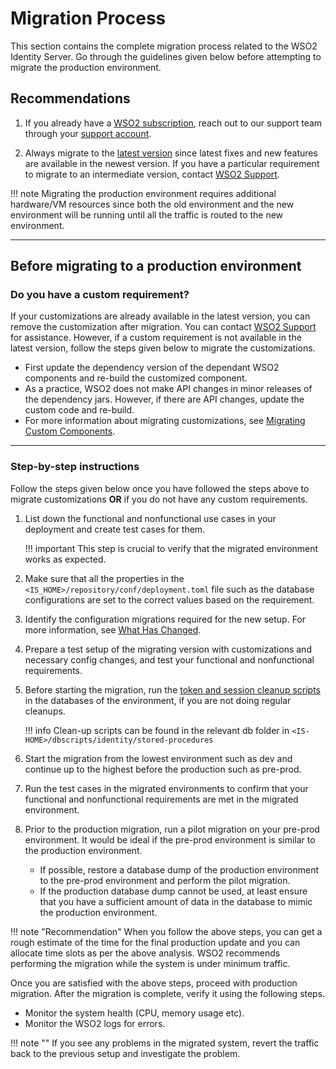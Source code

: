 # Migration Process

This section contains the complete migration process related to the WSO2 Identity Server.
Go through the guidelines given below before attempting to migrate the production environment.

## Recommendations

1.  If you already have a [WSO2 subscription](https://wso2.com/subscription), reach out to our support team through 
your [support account](https://support.wso2.com/jira/secure/Dashboard.jspa).

2.  Always migrate to the [latest version](https://wso2.com/identity-and-access-management) 
    since latest fixes and new features are available in the newest version. If you have a particular 
    requirement to migrate to an intermediate version, contact 
    [WSO2 Support](https://support.wso2.com/jira/secure/Dashboard.jspa).

!!! note
    Migrating the production environment requires additional hardware/VM resources since both the old 
    environment and the new environment will be running until all the traffic is routed to the new 
    environment.

---

## Before migrating to a production environment

### Do you have a custom requirement?
    
If your customizations are already available in the latest version, you can remove the 
customization after migration. You can contact [WSO2 Support](https://support.wso2.com/jira/secure/Dashboard.jspa) for assistance. 
However, if a custom requirement is not available in the latest version, follow the steps given below to migrate the customizations.

- First update the dependency version of the 
dependant WSO2 components and re-build the customized component.
- As a practice, WSO2 does not make API changes in minor releases of the dependency jars. However, if 
there are API changes, update the custom code and re-build.
-  For more information about migrating customizations, see [Migrating Custom Components](../migration-guide/#migrating-custom-components).

---
                        
###  Step-by-step instructions 

Follow the steps given below once you have followed the steps above to migrate customizations **OR** if you do not have any custom requirements. 

1.  List down the functional and nonfunctional use cases in your deployment and create test cases for them. 
    
    !!! important
        This step is crucial to verify that the migrated environment works as expected.     

2.  Make sure that all the properties in the `<IS_HOME>/repository/conf/deployment.toml` file such as the database configurations are set to the correct values based on the requirement.

3.  Identify the configuration migrations required for the new setup. For more information, see [What Has Changed](../../setup/migrating-what-has-changed).
        
4.  Prepare a test setup of the migrating version with customizations and necessary config changes, and 
test your functional and nonfunctional requirements.

5.  Before starting the migration, run the [token and session 
cleanup scripts](../../setup/removing-unused-tokens-from-the-database#using-stored-procedures-for-token-cleanup)
 in the databases of the environment, if you are not doing regular cleanups.
    
    !!! info
        Clean-up scripts can be found in the relevant db folder in `<IS-HOME>/dbscripts/identity/stored-procedures`
        
6.  Start the migration from the lowest environment such as dev and continue up to the highest before the production 
such as pre-prod. 

7.  Run the test cases in the migrated environments to confirm that your functional and nonfunctional 
requirements are met in the migrated environment.

8. Prior to the production migration, run a pilot migration on your pre-prod environment. It would be 
ideal if the pre-prod environment is similar to the production environment.
    +   If possible, restore a database dump of the production environment to the pre-prod environment and 
    perform the pilot migration.
    +   If the production database dump cannot be used, at least ensure that you have a sufficient amount 
    of data in the database to mimic the production environment.
    
!!! note "Recommendation"
    When you follow the above steps, you can get a rough estimate of the time for the final 
    production update and you can allocate time slots as per the above analysis. WSO2 recommends performing the 
    migration while the system is under minimum traffic. 
    
Once you are satisfied with the above steps, proceed with production migration. After the migration is complete, 
verify it using the following steps.
    
+  Monitor the system health (CPU, memory usage etc).
+  Monitor the WSO2 logs for errors.

!!! note ""
    If you see any problems in the migrated system, revert the traffic back to the previous setup and investigate the problem.



